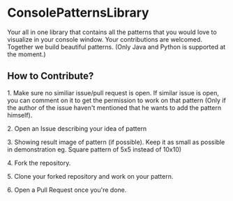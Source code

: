 # ConsolePatternsLibrary
<p>Your all in one library that contains all the patterns that you would love to visualize in your console window. Your contributions are welcomed. Together we build beautiful patterns. (Only Java and Python is supported at the moment.)</p>

<h2>How to Contribute?</h2>
<p>1. Make sure no similiar issue/pull request is open. If similar issue is open, you can comment on it to get the permission to work on that pattern (Only if the author of the issue haven't mentioned that he wants to add the pattern himself).</p>
<p>2. Open an Issue describing your idea of pattern </p>
<p>3. Showing result image of pattern (if possible). Keep it as small as possible in demonstration eg. Square pattern of 5x5 instead of 10x10)</p>
<p>4. Fork the repository.</p>
<p>5. Clone your forked repository and work on your pattern.</p>
<p>6. Open a Pull Request once you're done.</p>
